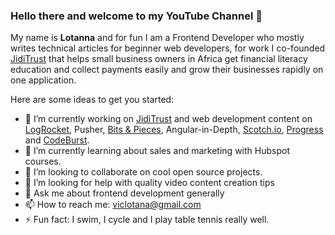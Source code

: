 ### Hello there and welcome to my YouTube Channel 👋


My name is **Lotanna** and for fun I am a Frontend Developer who mostly writes technical articles for beginner web developers,
for work I co-founded [JidiTrust](http://blog.jiditrust.com/) that helps small business owners in Africa get financial literacy education and collect payments easily and grow their businesses rapidly on one application. 

Here are some ideas to get you started:

- 🔭 I’m currently working on [JidiTrust](http://blog.jiditrust.com/) and web development content on [LogRocket](https://blog.logrocket.com/author/nwoselotanna/), Pusher, [Bits & Pieces](https://blog.bitsrc.io/@viclotana), Angular-in-Depth, [Scotch.io](https://scotch.io/@Viclotana), [Progress](https://www.telerik.com/blogs/author/nwose-lotanna) and [CodeBurst](https://codeburst.io/@viclotana).
- 🌱 I’m currently learning about sales and marketing with Hubspot courses.
- 👯 I’m looking to collaborate on cool open source projects.
- 🤔 I’m looking for help with quality video content creation tips
- 💬 Ask me about frontend development generally
- 📫 How to reach me: viclotana@gmail.com
- ⚡ Fun fact: I swim, I cycle and I play table tennis really well.

